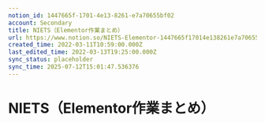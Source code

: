 ```yaml
---
notion_id: 1447665f-1701-4e13-8261-e7a70655bf02
account: Secondary
title: NIETS（Elementor作業まとめ）
url: https://www.notion.so/NIETS-Elementor-1447665f17014e138261e7a70655bf02
created_time: 2022-03-11T10:59:00.000Z
last_edited_time: 2022-03-13T19:25:00.000Z
sync_status: placeholder
sync_time: 2025-07-12T15:01:47.536376
---
```

# NIETS（Elementor作業まとめ）
